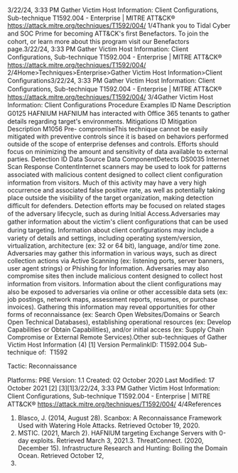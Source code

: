 3/22/24, 3:33 PM Gather Victim Host Information: Client Conﬁgurations, Sub-technique T1592.004 - Enterprise | MITRE ATT&CK®
https://attack.mitre.org/techniques/T1592/004/ 1/4Thank you to Tidal Cyber and SOC Prime for becoming ATT&CK's ﬁrst Benefactors. To join the cohort, or learn more about this program visit our
Benefactors page.3/22/24, 3:33 PM Gather Victim Host Information: Client Conﬁgurations, Sub-technique T1592.004 - Enterprise | MITRE ATT&CK®
https://attack.mitre.org/techniques/T1592/004/ 2/4Home>Techniques>Enterprise>Gather Victim Host Information>Client Conﬁgurations3/22/24, 3:33 PM Gather Victim Host Information: Client Conﬁgurations, Sub-technique T1592.004 - Enterprise | MITRE ATT&CK®
https://attack.mitre.org/techniques/T1592/004/ 3/4Gather Victim Host Information: Client Conﬁgurations
Procedure Examples
ID Name Description
G0125 HAFNIUM HAFNIUM has interacted with Oﬃce 365 tenants to gather details regarding target's environments.
Mitigations
ID Mitigation Description
M1056 Pre-
compromiseThis technique cannot be easily mitigated with preventive controls since it is based on behaviors performed
outside of the scope of enterprise defenses and controls. Efforts should focus on minimizing the amount
and sensitivity of data available to external parties.
Detection
ID Data Source Data ComponentDetects
DS0035 Internet Scan Response
ContentInternet scanners may be used to look for patterns associated with malicious content
designed to collect client conﬁguration information from visitors. Much of this activity
may have a very high occurrence and associated false positive rate, as well as potentially
taking place outside the visibility of the target organization, making detection diﬃcult for
defenders. Detection efforts may be focused on related stages of the adversary lifecycle,
such as during Initial Access.Adversaries may gather information about the victim's client conﬁgurations that can be used during targeting. Information about client
conﬁgurations may include a variety of details and settings, including operating system/version, virtualization, architecture (ex: 32 or 64 bit),
language, and/or time zone.
Adversaries may gather this information in various ways, such as direct collection actions via Active Scanning (ex: listening ports, server
banners, user agent strings) or Phishing for Information. Adversaries may also compromise sites then include malicious content designed to
collect host information from visitors. Information about the client conﬁgurations may also be exposed to adversaries via online or other
accessible data sets (ex: job postings, network maps, assessment reports, resumes, or purchase invoices). Gathering this information may
reveal opportunities for other forms of reconnaissance (ex: Search Open Websites/Domains or Search Open Technical Databases),
establishing operational resources (ex: Develop Capabilities or Obtain Capabilities), and/or initial access (ex: Supply Chain Compromise or
External Remote Services).Other sub-techniques of Gather Victim Host Information (4)
[1]
Version PermalinkID: T1592.004
Sub-technique of:  T1592

Tactic: Reconnaissance

Platforms: PRE
Version: 1.1
Created: 02 October 2020
Last Modiﬁed: 17 October 2021
[2]
[3][1]3/22/24, 3:33 PM Gather Victim Host Information: Client Conﬁgurations, Sub-technique T1592.004 - Enterprise | MITRE ATT&CK®
https://attack.mitre.org/techniques/T1592/004/ 4/4References
1. Blasco, J. (2014, August 28). Scanbox: A Reconnaissance
Framework Used with Watering Hole Attacks. Retrieved
October 19, 2020.
2. MSTIC. (2021, March 2). HAFNIUM targeting Exchange
Servers with 0-day exploits. Retrieved March 3, 2021.3. ThreatConnect. (2020, December 15). Infrastructure Research
and Hunting: Boiling the Domain Ocean. Retrieved October 12,
2021.